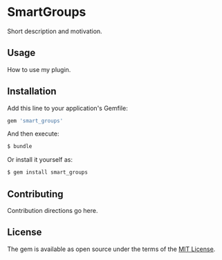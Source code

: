 # SmartGroups
Short description and motivation.

## Usage
How to use my plugin.

## Installation
Add this line to your application's Gemfile:

```ruby
gem 'smart_groups'
```

And then execute:
```bash
$ bundle
```

Or install it yourself as:
```bash
$ gem install smart_groups
```

## Contributing
Contribution directions go here.

## License
The gem is available as open source under the terms of the [MIT License](https://opensource.org/licenses/MIT).
